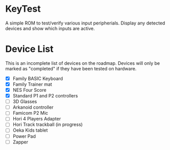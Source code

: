 # KeyTest

A simple ROM to test/verify various input peripherials.  Display any detected
devices and show which inputs are active.

# Device List

This is an incomplete list of devices on the roadmap.  Devices will only be marked as "completed" if they have been tested on hardware.

- [x] Family BASIC Keyboard
- [x] Family Trainer mat
- [x] NES Four Score
- [x] Standard P1 and P2 controllers
- [ ] 3D Glasses
- [ ] Arkanoid controller
- [ ] Famicom P2 Mic
- [ ] Hori 4 Players Adapter
- [ ] Hori Track trackball (in progress)
- [ ] Oeka Kids tablet
- [ ] Power Pad
- [ ] Zapper
